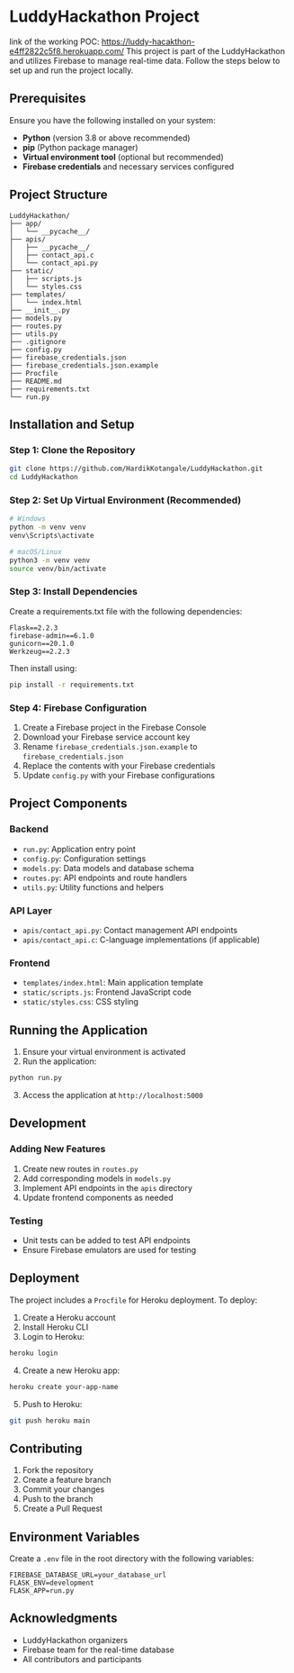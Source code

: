 # LuddyHackathon Project
link of the working POC: https://luddy-hacakthon-e4ff2822c5f8.herokuapp.com/
This project is part of the LuddyHackathon and utilizes Firebase to manage real-time data. Follow the steps below to set up and run the project locally.

## Prerequisites

Ensure you have the following installed on your system:
- **Python** (version 3.8 or above recommended)
- **pip** (Python package manager)
- **Virtual environment tool** (optional but recommended)
- **Firebase credentials** and necessary services configured

## Project Structure
```
LuddyHackathon/
├── app/
│   └── __pycache__/
├── apis/
│   ├── __pycache__/
│   ├── contact_api.c
│   └── contact_api.py
├── static/
│   ├── scripts.js
│   └── styles.css
├── templates/
│   └── index.html
├── __init__.py
├── models.py
├── routes.py
├── utils.py
├── .gitignore
├── config.py
├── firebase_credentials.json
├── firebase_credentials.json.example
├── Procfile
├── README.md
├── requirements.txt
└── run.py
```

## Installation and Setup

### Step 1: Clone the Repository
```bash
git clone https://github.com/HardikKotangale/LuddyHackathon.git
cd LuddyHackathon
```

### Step 2: Set Up Virtual Environment (Recommended)
```bash
# Windows
python -m venv venv
venv\Scripts\activate

# macOS/Linux
python3 -m venv venv
source venv/bin/activate
```

### Step 3: Install Dependencies
Create a requirements.txt file with the following dependencies:
```
Flask==2.2.3
firebase-admin==6.1.0
gunicorn==20.1.0
Werkzeug==2.2.3
```

Then install using:
```bash
pip install -r requirements.txt
```

### Step 4: Firebase Configuration
1. Create a Firebase project in the Firebase Console
2. Download your Firebase service account key
3. Rename `firebase_credentials.json.example` to `firebase_credentials.json`
4. Replace the contents with your Firebase credentials
5. Update `config.py` with your Firebase configurations

## Project Components

### Backend
- `run.py`: Application entry point
- `config.py`: Configuration settings
- `models.py`: Data models and database schema
- `routes.py`: API endpoints and route handlers
- `utils.py`: Utility functions and helpers

### API Layer
- `apis/contact_api.py`: Contact management API endpoints
- `apis/contact_api.c`: C-language implementations (if applicable)

### Frontend
- `templates/index.html`: Main application template
- `static/scripts.js`: Frontend JavaScript code
- `static/styles.css`: CSS styling

## Running the Application

1. Ensure your virtual environment is activated
2. Run the application:
```bash
python run.py
```
3. Access the application at `http://localhost:5000`

## Development

### Adding New Features
1. Create new routes in `routes.py`
2. Add corresponding models in `models.py`
3. Implement API endpoints in the `apis` directory
4. Update frontend components as needed

### Testing
- Unit tests can be added to test API endpoints
- Ensure Firebase emulators are used for testing

## Deployment

The project includes a `Procfile` for Heroku deployment. To deploy:

1. Create a Heroku account
2. Install Heroku CLI
3. Login to Heroku:
```bash
heroku login
```
4. Create a new Heroku app:
```bash
heroku create your-app-name
```
5. Push to Heroku:
```bash
git push heroku main
```

## Contributing
1. Fork the repository
2. Create a feature branch
3. Commit your changes
4. Push to the branch
5. Create a Pull Request

## Environment Variables
Create a `.env` file in the root directory with the following variables:
```
FIREBASE_DATABASE_URL=your_database_url
FLASK_ENV=development
FLASK_APP=run.py
```

## Acknowledgments
- LuddyHackathon organizers
- Firebase team for the real-time database
- All contributors and participants
